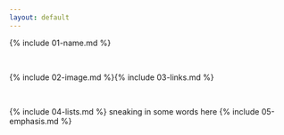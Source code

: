 ```yaml
---
layout: default
---
```


{% include 01-name.md %}

<br>

{% include 02-image.md %}{% include 03-links.md %}

<br>

{% include 04-lists.md %} sneaking in some words here {% include 05-emphasis.md %}
